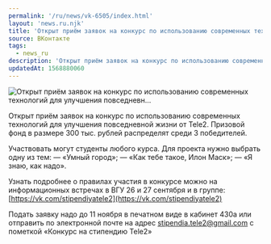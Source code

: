 ```yaml
---
permalink: '/ru/news/vk-6505/index.html'
layout: 'news.ru.njk'
title: 'Открыт приём заявок на конкурс по использованию современных технологий для улучшения повседневн…'
source: ВКонтакте
tags:
  - news_ru
description: 'Открыт приём заявок на конкурс по использованию современных технологий для улучшения повседневн…'
updatedAt: 1568880060
---
```

![Открыт приём заявок на конкурс по использованию современных технологий для улучшения повседневн…](https://sun9-72.userapi.com/impf/c858028/v858028557/7e1c5/5jIFE2d1KKc.jpg?size=1280x809&quality=96&sign=23a791288608a52b331b18147aaf9c87&c_uniq_tag=OeZrvkR9Bq_95DZfCkrKPwflPsiAhAVQ-ij9wG7jZIQ&type=album)

Открыт приём заявок на конкурс по использованию современных технологий для улучшения повседневной жизни от Tele2. Призовой фонд в размере 300 тыс. рублей распределят среди 3 победителей.

Участвовать могут студенты любого курса. Для проекта нужно выбрать одну из тем:
— «Умный город»;
— «Как тебе такое, Илон Маск»;
— «Я знаю, как надо».

Узнать подробнее о правилах участия в конкурсе можно на информационных встречах в ВГУ 26 и 27 сентября и в группе: [https://vk.com/stipendiyatele2](https://vk.com/stipendiyatele2)

Подать заявку надо до 11 ноября в печатном виде в кабинет 430а или отправить по электронной почте на адрес stipendia.tele2@gmail.com с пометкой «Конкурс на стипендию Tele2»
